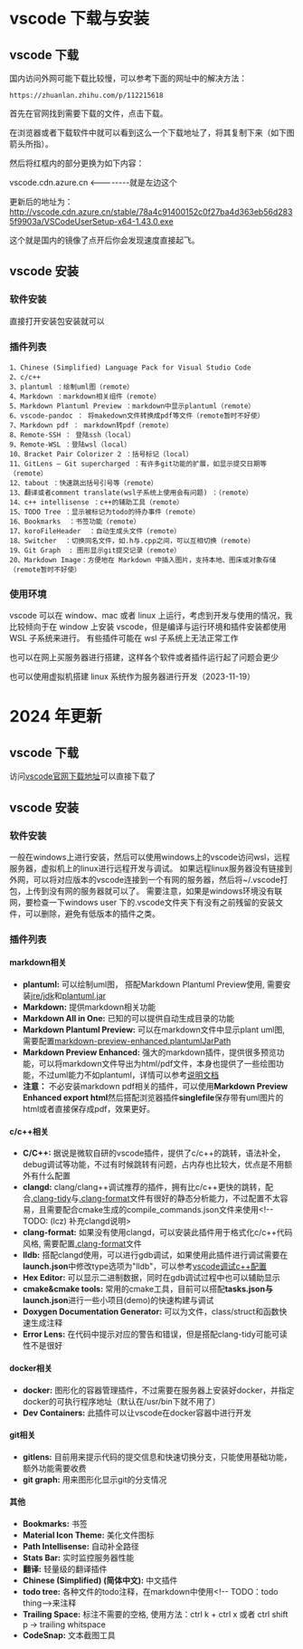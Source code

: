 
# vscode 下载与安装

## vscode 下载

国内访问外网可能下载比较慢，可以参考下面的网址中的解决方法：

```
https://zhuanlan.zhihu.com/p/112215618
```

首先在官网找到需要下载的文件，点击下载。

在浏览器或者下载软件中就可以看到这么一个下载地址了，将其复制下来（如下图箭头所指）。

然后将红框内的部分更换为如下内容：

vscode.cdn.azure.cn <--------就是左边这个

更新后的地址为：http://vscode.cdn.azure.cn/stable/78a4c91400152c0f27ba4d363eb56d2835f9903a/VSCodeUserSetup-x64-1.43.0.exe

这个就是国内的镜像了点开后你会发现速度直接起飞。

## vscode 安装

### 软件安装

直接打开安装包安装就可以

### 插件列表

    1、Chinese (Simplified) Language Pack for Visual Studio Code
    2、c/c++
    3、plantuml ：绘制uml图（remote）
    4、Markdown ：markdown相关组件（remote）
    5、Markdown Plantuml Preview ：markdown中显示plantuml（remote）
    6、vscode-pandoc ： 将makedown文件转换成pdf等文件（remote暂时不好使）
    7、Markdown pdf ： markdown转pdf（remote）
    8、Remote-SSH ： 登陆ssh（local）
    9、Remote-WSL ：登陆wsl（local）
    10、Bracket Pair Colorizer 2 ：括号标记（local）
    11、GitLens — Git supercharged ：有许多git功能的扩展，如显示提交日期等（remote）
    12、tabout ：快速跳出括号引号等（remote）
    13、翻译或者comment translate(wsl子系统上使用会有问题) ：（remote）
    14、c++ intellisense ：c++的辅助工具（remote）
    15、TODO Tree ：显示被标记为todo的待办事件（remote）
    16、Bookmarks  ：书签功能（remote）
    17、koroFileHeader  ：自动生成头文件（remote）
    18、Switcher  ：切换同名文件，如.h与.cpp之间，可以互相切换（remote）
    19、Git Graph  : 图形显示git提交记录（remote）
    20、Markdown Image：方便地在 Markdown 中插入图片，支持本地、图床或对象存储（remote暂时不好使）

### 使用环境

vscode 可以在 window、mac 或者 linux 上运行，考虑到开发与使用的情况，我比较倾向于在 window 上安装 vscode，但是编译与运行环境和插件安装都使用 WSL 子系统来进行。
有些插件可能在 wsl 子系统上无法正常工作

也可以在网上买服务器进行搭建，这样各个软件或者插件运行起了问题会更少

也可以使用虚拟机搭建 linux 系统作为服务器进行开发（2023-11-19）

# 2024 年更新

## vscode 下载

访问[vscode官网下载地址](https://code.visualstudio.com)可以直接下载了

## vscode 安装
### 软件安装
一般在windows上进行安装，然后可以使用windows上的vscode访问wsl，远程服务器，虚拟机上的linux进行远程开发与调试。
如果远程linux服务器没有链接到外网，可以将对应版本的vscode连接到一个有网的服务器，然后将~/.vscode打包，上传到没有网的服务器就可以了。
需要注意，如果是windows环境没有联网，要检查一下windows user 下的.vscode文件夹下有没有之前残留的安装文件，可以删除，避免有低版本的插件之类。

### 插件列表

#### markdown相关
- **plantuml:** 可以绘制uml图， 搭配Markdown Plantuml Preview使用, 需要安装[jre/jdk](../学习笔记/linux/install/安装完成Ubuntu之后要安装的一些环境.md#java安装)和[plantuml.jar](./安装与配置plantuml相关环境.md)
- **Markdown:** 提供markdown相关功能
- **Markdown All in One:** 已知的可以提供自动生成目录的功能
- **Markdown Plantuml Preview:** 可以在markdown文件中显示plant uml图, 需要配置[markdown-preview-enhanced.plantumlJarPath](./安装与配置plantuml相关环境.md)
- **Markdown Preview Enhanced:** 强大的markdown插件，提供很多预览功能，可以将markdown文件导出为html/pdf文件，本身也提供了一些绘图功能，不过uml能力不如plantuml，详情可以参考[说明文档](https://shd101wyy.github.io/markdown-preview-enhanced/#/zh-cn/)
- **注意：** 不必安装markdown pdf相关的插件，可以使用**Markdown Preview Enhanced export html**然后搭配浏览器插件**singlefile**保存带有uml图片的html或者直接保存成pdf，效果更好。

#### c/c++相关
- **C/C++:** 据说是微软自研的vscode插件，提供了c/c++的跳转，语法补全，debug调试等功能，不过有时候跳转有问题，占内存也比较大，优点是不用额外有什么配置
- **clangd:** clang/clang++调试推荐的插件，拥有比c/c++更快的跳转，配合[.clang-tidy](./c++环境搭建/clang-tidy.md)与[.clang-format](./c++环境搭建/clang-format.md)文件有很好的静态分析能力，不过配置不太容易，且需要配合cmake生成的compile_commands.json文件来使用<!-- TODO: (lcz) 补充clangd说明>
- **clang-format:** 如果没有使用clangd，可以安装此插件用于格式化c/c++代码风格, 需要配置[.clang-format](./c++环境搭建/clang-format.md)文件
- **lldb:** 搭配clangd使用，可以进行gdb调试，如果使用此插件进行调试需要在**launch.json**中修改type选项为"lldb"，可以参考[vscode调试c++配置](./c++环境搭建/vscode调试c++配置.md#lldb)
- **Hex Editor:** 可以显示二进制数据，同时在gdb调试过程中也可以辅助显示
- **cmake&cmake tools:** 常用的cmake工具，目前可以搭配**tasks.json与launch.json**进行一些小项目(demo)的快速构建与调试<!-- TODO: (lcz)  补充举例文档-->
- **Doxygen Documentation Generator:** 可以为文件，class/struct和函数快速生成注释<!-- TODO: (lcz)  单独文件描述操作-->
- **Error Lens:** 在代码中提示对应的警告和错误，但是搭配clang-tidy可能可读性不是很好

#### docker相关
- **docker:** 图形化的容器管理插件，不过需要在服务器上安装好docker，并指定docker的可执行程序地址（默认在/usr/bin下就不用了）
- **Dev Containers:** 此插件可以让vscode在docker容器中进行开发

#### git相关
- **gitlens:** 目前用来提示代码的提交信息和快速切换分支，只能使用基础功能，额外功能需要收费
- **git graph:** 用来图形化显示git的分支情况

#### 其他
- **Bookmarks:** 书签
- **Material Icon Theme:** 美化文件图标
- **Path Intellisense:** 自动补全路径
- **Stats Bar:** 实时监控服务器性能
- **翻译:** 轻量级的翻译插件
- **Chinese (Simplified) (简体中文):** 中文插件
- **todo tree:** 各种文件的todo注释，在markdown中使用\<!-- TODO：todo thing--\>来注释
- **Trailing Space:** 标注不需要的空格, 使用方法：ctrl k + ctrl x 或者 ctrl shift p -> trailing whitspace
- **CodeSnap:** 文本截图工具
